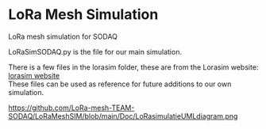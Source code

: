# LoRa Mesh Simulation
LoRa mesh simulation for SODAQ

LoRaSimSODAQ.py is the file for our main simulation.

There is a few files in the lorasim folder, these are from the Lorasim website:<br/>
[lorasim website](https://www.lancaster.ac.uk/scc/sites/lora/lorasim.html)<br/>
These files can be used as reference for future additions to our own simulation.

https://github.com/LoRa-mesh-TEAM-SODAQ/LoRaMeshSIM/blob/main/Doc/LoRasimulatieUMLdiagram.png
